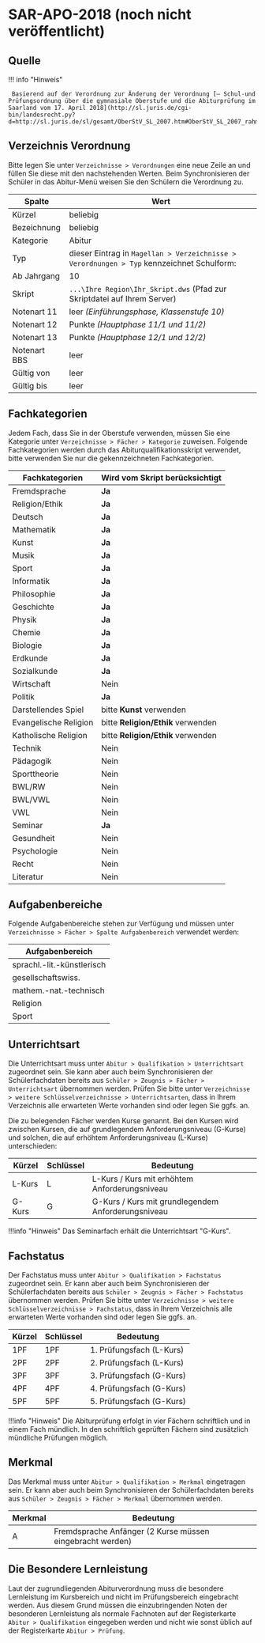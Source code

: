 # SAR-APO-2018 (noch nicht veröffentlicht)

## Quelle

!!! info "Hinweis"

     Basierend auf der Verordnung zur Änderung der Verordnung [– Schul-und Prüfungsordnung über die gymnasiale Oberstufe und die Abiturprüfung im Saarland vom 17. April 2018](http://sl.juris.de/cgi-bin/landesrecht.py?d=http://sl.juris.de/sl/gesamt/OberStV_SL_2007.htm#OberStV_SL_2007_rahmen)

## Verzeichnis Verordnung

Bitte legen Sie unter ```Verzeichnisse > Verordnungen``` eine neue Zeile an und füllen Sie diese mit den nachstehenden Werten. Beim Synchronisieren der Schüler in das Abitur-Menü weisen Sie den Schülern die Verordnung zu.

| Spalte       | Wert                                     |
|--------------|------------------------------------------|
| Kürzel       | beliebig                                 |
| Bezeichnung  | beliebig                                 |
| Kategorie    | Abitur                                   |
| Typ          | dieser Eintrag in ```Magellan > Verzeichnisse > Verordnungen > Typ``` kennzeichnet Schulform: |
| Ab Jahrgang  | 10                                       |
| Skript       | ```...\Ihre Region\Ihr_Skript.dws``` (Pfad zur Skriptdatei auf Ihrem Server) |
| Notenart 11  | leer _(Einführungsphase, Klassenstufe 10)_ |
| Notenart 12  | Punkte _(Hauptphase 11/1 und 11/2)_      |
| Notenart 13  | Punkte  _(Hauptphase 12/1 und 12/2)_     |
| Notenart BBS | leer                                     |
| Gültig von   | leer                                     |
| Gültig bis   | leer                                     |

## Fachkategorien

Jedem Fach, dass Sie in der Oberstufe verwenden, müssen Sie eine Kategorie unter ```Verzeichnisse > Fächer > Kategorie``` zuweisen.
Folgende Fachkategorien werden durch das Abiturqualifikationsskript verwendet, bitte verwenden Sie nur die gekennzeichneten Fachkategorien.

|Fachkategorien|Wird vom Skript berücksichtigt|
|--|--|
|Fremdsprache| **Ja** |
|Religion/Ethik| **Ja** |
|Deutsch| **Ja** |
|Mathematik| **Ja** |
|Kunst| **Ja** |
|Musik| **Ja** |
|Sport| **Ja** |
|Informatik| **Ja** |
|Philosophie| **Ja** |
|Geschichte| **Ja** |
|Physik| **Ja** |
|Chemie| **Ja** |
|Biologie| **Ja** |
|Erdkunde| **Ja** |
|Sozialkunde| **Ja** |
|Wirtschaft| Nein |
|Politik| **Ja**|
|Darstellendes Spiel| bitte **Kunst** verwenden   |
|Evangelische Religion| bitte **Religion/Ethik** verwenden |
|Katholische Religion| bitte **Religion/Ethik** verwenden |
|Technik| Nein |
|Pädagogik| Nein|
|Sporttheorie| Nein |
|BWL/RW| Nein|
|BWL/VWL| Nein |
|VWL| Nein |
|Seminar| **Ja** |
|Gesundheit| Nein |
|Psychologie| Nein |
|Recht| Nein |
|Literatur| Nein |

## Aufgabenbereiche

Folgende Aufgabenbereiche stehen zur Verfügung und müssen unter ```Verzeichnisse > Fächer > Spalte Aufgabenbereich``` verwendet werden:

| Aufgabenbereich            |
|----------------------------|
| sprachl.-lit.-künstlerisch |
| gesellschaftswiss.         |
| mathem.-nat.-technisch     |
| Religion                   |
| Sport                      |

## Unterrichtsart

Die Unterrichtsart muss unter ```Abitur > Qualifikation > Unterrichtsart``` zugeordnet sein. Sie kann aber auch beim Synchronisieren der Schülerfachdaten bereits aus ```Schüler > Zeugnis > Fächer > Unterrichtsart``` übernommen werden.
Prüfen Sie bitte unter ```Verzeichnisse > weitere Schlüsselverzeichnisse > Unterrichtsarten```, dass in Ihrem Verzeichnis alle erwarteten Werte vorhanden sind oder legen Sie ggfs. an.

Die zu belegenden Fächer werden Kurse genannt. Bei den Kursen wird zwischen Kursen, die auf grundlegendem Anforderungsniveau (G-Kurse) und solchen, die auf erhöhtem Anforderungsniveau (L-Kurse) unterschieden:

| Kürzel | Schlüssel | Bedeutung                                |
|--------|-----------|------------------------------------------|
| L-Kurs | L         | L-Kurs / Kurs mit erhöhtem Anforderungsniveau |
| G-Kurs | G         | G-Kurs / Kurs mit grundlegendem Anforderungsniveau |

!!!info "Hinweis"
    Das Seminarfach erhält die Unterrichtsart  "G-Kurs".

## Fachstatus

Der Fachstatus muss unter ```Abitur > Qualifikation > Fachstatus``` zugeordnet sein. Er kann aber auch beim Synchronisieren der Schülerfachdaten bereits aus ```Schüler > Zeugnis > Fächer > Fachstatus``` übernommen werden.
Prüfen Sie bitte unter ```Verzeichnisse > weitere Schlüsselverzeichnisse > Fachstatus```,  dass in Ihrem Verzeichnis alle erwarteten Werte vorhanden sind oder legen Sie ggfs. an.

| Kürzel | Schlüssel | Bedeutung                |
|--------|-----------|--------------------------|
| 1PF    | 1PF       | 1. Prüfungsfach (L-Kurs) |
| 2PF    | 2PF       | 2. Prüfungsfach (L-Kurs) |
| 3PF    | 3PF       | 3. Prüfungsfach (G-Kurs) |
| 4PF    | 4PF       | 4. Prüfungsfach (G-Kurs) |
| 5PF    | 5PF       | 5. Prüfungsfach (G-Kurs) |

!!!info "Hinweis"
    Die Abiturprüfung erfolgt in vier Fächern schriftlich und in einem Fach mündlich. In den schriftlich geprüften Fächern sind zusätzlich mündliche Prüfungen möglich.

## Merkmal

Das Merkmal muss unter ```Abitur > Qualifikation > Merkmal``` eingetragen sein. Er kann aber auch beim Synchronisieren der Schülerfachdaten bereits aus ```Schüler > Zeugnis > Fächer > Merkmal``` übernommen werden.

| Merkmal | Bedeutung                                |
|---------|------------------------------------------|
| A       | Fremdsprache Anfänger (2 Kurse müssen eingebracht werden) |

## Die Besondere Lernleistung

Laut der zugrundliegenden Abiturverordnung muss die besondere Lernleistung im Kursbereich und nicht im Prüfungsbereich eingebracht werden. Aus diesem Grund müssen die einzubringenden Noten der besonderen Lernleistung als normale Fachnoten auf der Registerkarte ``Abitur > Qualifikation`` eingegeben werden und nicht wie sonst üblich auf der Registerkarte ``Abitur > Prüfung``.

